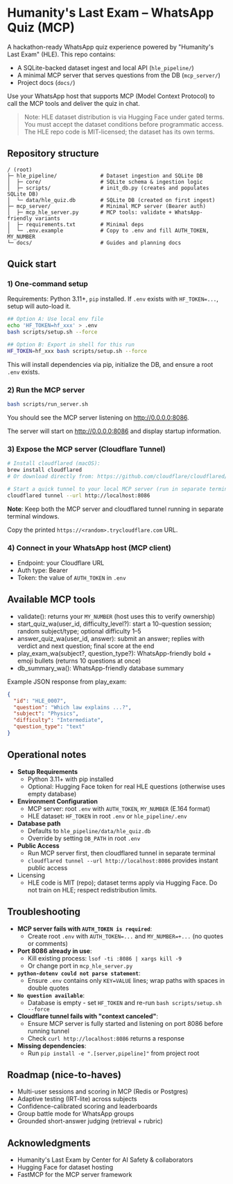 # Humanity's Last Exam – WhatsApp Quiz (MCP)

A hackathon-ready WhatsApp quiz experience powered by "Humanity's Last Exam" (HLE). This repo contains:

- A SQLite-backed dataset ingest and local API (`hle_pipeline/`)
- A minimal MCP server that serves questions from the DB (`mcp_server/`)
- Project docs (`docs/`)

Use your WhatsApp host that supports MCP (Model Context Protocol) to call the MCP tools and deliver the quiz in chat.

> Note: HLE dataset distribution is via Hugging Face under gated terms. You must accept the dataset conditions before programmatic access. The HLE repo code is MIT-licensed; the dataset has its own terms.

## Repository structure

```
/ (root)
├─ hle_pipeline/              # Dataset ingestion and SQLite DB
│  ├─ core/                   # SQLite schema & ingestion logic
│  ├─ scripts/                # init_db.py (creates and populates SQLite DB)
│  └─ data/hle_quiz.db        # SQLite DB (created on first ingest)
├─ mcp_server/                # Minimal MCP server (Bearer auth)
│  ├─ mcp_hle_server.py       # MCP tools: validate + WhatsApp-friendly variants
│  ├─ requirements.txt        # Minimal deps
│  └─ .env.example            # Copy to .env and fill AUTH_TOKEN, MY_NUMBER
└─ docs/                      # Guides and planning docs
```

## Quick start

### 1) One-command setup

Requirements: Python 3.11+, `pip` installed. If `.env` exists with `HF_TOKEN=...`, setup will auto-load it.

```bash
## Option A: Use local env file
echo 'HF_TOKEN=hf_xxx' > .env
bash scripts/setup.sh --force

## Option B: Export in shell for this run
HF_TOKEN=hf_xxx bash scripts/setup.sh --force
```

This will install dependencies via pip, initialize the DB, and ensure a root `.env` exists.

### 2) Run the MCP server

```bash
bash scripts/run_server.sh
```

You should see the MCP server listening on http://0.0.0.0:8086.

The server will start on http://0.0.0.0:8086 and display startup information.

### 3) Expose the MCP server (Cloudflare Tunnel)

```bash
# Install cloudflared (macOS):
brew install cloudflared
# Or download directly from: https://github.com/cloudflare/cloudflared/releases

# Start a quick tunnel to your local MCP server (run in separate terminal)
cloudflared tunnel --url http://localhost:8086
```

**Note**: Keep both the MCP server and cloudflared tunnel running in separate terminal windows.

Copy the printed `https://<random>.trycloudflare.com` URL.

### 4) Connect in your WhatsApp host (MCP client)
- Endpoint: your Cloudflare URL
- Auth type: Bearer
- Token: the value of `AUTH_TOKEN` in `.env`

## Available MCP tools

- validate(): returns your `MY_NUMBER` (host uses this to verify ownership)
- start_quiz_wa(user_id, difficulty_level?): start a 10-question session; random subject/type; optional difficulty 1–5
- answer_quiz_wa(user_id, answer): submit an answer; replies with verdict and next question; final score at the end
- play_exam_wa(subject?, question_type?): WhatsApp-friendly bold + emoji bullets (returns 10 questions at once)
- db_summary_wa(): WhatsApp-friendly database summary

Example JSON response from play_exam:
```json
{
  "id": "HLE_0007",
  "question": "Which law explains ...?",
  "subject": "Physics",
  "difficulty": "Intermediate",
  "question_type": "text"
}
```

## Operational notes

- **Setup Requirements**
  - Python 3.11+ with pip installed
  - Optional: Hugging Face token for real HLE questions (otherwise uses empty database)
- **Environment Configuration**
  - MCP server: root `.env` with `AUTH_TOKEN`, `MY_NUMBER` (E.164 format)
  - HLE dataset: `HF_TOKEN` in root `.env` or `hle_pipeline/.env`
- **Database path**
  - Defaults to `hle_pipeline/data/hle_quiz.db`
  - Override by setting `DB_PATH` in root `.env`
- **Public Access**
  - Run MCP server first, then cloudflared tunnel in separate terminal
  - `cloudflared tunnel --url http://localhost:8086` provides instant public access
- Licensing
  - HLE code is MIT (repo); dataset terms apply via Hugging Face. Do not train on HLE; respect redistribution limits.

## Troubleshooting

- **MCP server fails with `AUTH_TOKEN is required`**:
  - Create root `.env` with `AUTH_TOKEN=...` and `MY_NUMBER=+...` (no quotes or comments)
- **Port 8086 already in use**:
  - Kill existing process: `lsof -ti :8086 | xargs kill -9`
  - Or change port in `mcp_hle_server.py`
- **`python-dotenv could not parse statement`**:
  - Ensure `.env` contains only `KEY=VALUE` lines; wrap paths with spaces in double quotes
- **`No question available`**:
  - Database is empty - set `HF_TOKEN` and re-run `bash scripts/setup.sh --force`
- **Cloudflare tunnel fails with "context canceled"**:
  - Ensure MCP server is fully started and listening on port 8086 before running tunnel
  - Check `curl http://localhost:8086` returns a response
- **Missing dependencies**:
  - Run `pip install -e ".[server,pipeline]"` from project root

## Roadmap (nice-to-haves)

- Multi-user sessions and scoring in MCP (Redis or Postgres)
- Adaptive testing (IRT-lite) across subjects
- Confidence-calibrated scoring and leaderboards
- Group battle mode for WhatsApp groups
- Grounded short-answer judging (retrieval + rubric)

## Acknowledgments

- Humanity's Last Exam by Center for AI Safety & collaborators
- Hugging Face for dataset hosting
- FastMCP for the MCP server framework
